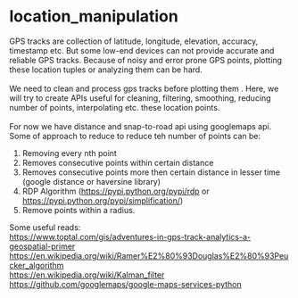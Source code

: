 # location_manipulation

GPS tracks are collection of latitude, longitude, elevation, accuracy, timestamp etc. But some low-end
  devices can not provide accurate and reliable GPS tracks. Because of noisy and error prone GPS points, plotting these
  location tuples or analyzing them can be hard.<br><br>
We need to clean and process gps tracks before plotting them . Here, we will try to create APIs useful for cleaning,
    filtering, smoothing, reducing number of points, interpolating etc. these location points.<br><br>
For now we have distance and snap-to-road api using googlemaps api. Some of approach to reduce to reduce teh number
of points can be:<br>
1) Removing every nth point<br>
2) Removes consecutive points within certain distance<br>
3) Removes consecutive points more then certain distance in lesser time (google distance or haversine library)<br>
4) RDP Algorithm
(https://pypi.python.org/pypi/rdp or https://pypi.python.org/pypi/simplification/)<br>
5) Remove points within a radius.<br>

Some useful reads:<br>
https://www.toptal.com/gis/adventures-in-gps-track-analytics-a-geospatial-primer <br>
https://en.wikipedia.org/wiki/Ramer%E2%80%93Douglas%E2%80%93Peucker_algorithm<br>
https://en.wikipedia.org/wiki/Kalman_filter<br>
https://github.com/googlemaps/google-maps-services-python<br>

